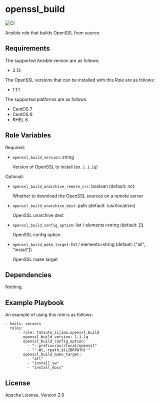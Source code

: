 # openssl_build

![CI](https://github.com/tatsuto-iijima/ansible-role-openssl-build/actions/workflows/molecule.yml/badge.svg)

Ansible role that builds OpenSSL from source.

## Requirements

The supported Ansible version are as follows:
- 2.13

The OpenSSL versions that can be installed with this Role are as follows:
- 1.1.1

The supported platforms are as follows:
- CentOS 7
- CentOS 8
- RHEL 8

## Role Variables

Required:

- `openssl_build_version`: string

  Version of OpenSSL to install (ex. `1.1.1q`)

Optional:

- `openssl_build_unarchive_remote_src`: boolean (default: no)

  Whether to download the OpenSSL sources on a remote server

- `openssl_build_unarchive_dest`: path (default: /usr/local/src)

  OpenSSL unarchive dest

- `openssl_build_config_option`: list / elements=string (default: [])

  OpenSSL config option

- `openssl_build_make_target`: list / elements=string (default: ["all", "install"])
  
  OpenSSL make target

## Dependencies

Nothing.

## Example Playbook

An example of using this role is as follows:

```
- hosts: servers
  roles:
      - role: tatsuto_iijima.openssl_build
        openssl_build_version: 1.1.1q
        openssl_build_config_option:
          - "--prefix=/usr/local/openssl"
          - "'-Wl,-rpath,$(LIBRPATH)'"
        openssl_build_make_target:
          - "all"
          - "install_sw"
          - "install_docs"
```

## License

Apache License, Version 2.0
